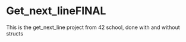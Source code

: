 # Get_next_lineFINAL
This is the get_next_line project from 42 school, done with and without structs
